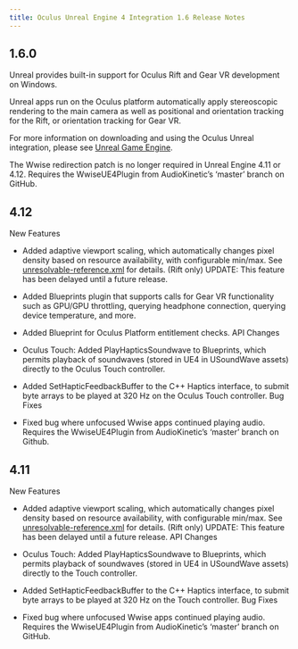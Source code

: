```yaml
---
title: Oculus Unreal Engine 4 Integration 1.6 Release Notes
---
```

## 1.6.0

Unreal provides built-in support for Oculus Rift and Gear VR development on Windows.

Unreal apps run on the Oculus platform automatically apply stereoscopic rendering to the main camera as well as positional and orientation tracking for the Rift, or orientation tracking for Gear VR.

For more information on downloading and using the Oculus Unreal integration, please see [Unreal Game Engine](/documentation/unreal/latest/concepts/unreal-engine/ "Unreal is distributed with Oculus plugins which make it easy to develop applications that work with Oculus Go, Oculus Rift, and Samsung Gear VR.").

The Wwise redirection patch is no longer required in Unreal Engine 4.11 or 4.12. Requires the WwiseUE4Plugin from AudioKinetic’s ‘master’ branch on GitHub.

## 4.12

New Features

* Added adaptive viewport scaling, which automatically changes pixel density based on resource availability, with configurable min/max. See [unresolvable-reference.xml](unresolvable-reference) for details. (Rift only) UPDATE: This feature has been delayed until a future release.
* Added Blueprints plugin that supports calls for Gear VR functionality such as GPU/GPU throttling, querying headphone connection, querying device temperature, and more.
* Added Blueprint for Oculus Platform entitlement checks.
API Changes

* Oculus Touch: Added PlayHapticsSoundwave to Blueprints, which permits playback of soundwaves (stored in UE4 in USoundWave assets) directly to the Oculus Touch controller.
* Added SetHapticFeedbackBuffer to the C++ Haptics interface, to submit byte arrays to be played at 320 Hz on the Oculus Touch controller.
Bug Fixes

* Fixed bug where unfocused Wwise apps continued playing audio. Requires the WwiseUE4Plugin from AudioKinetic’s ‘master’ branch on Github.
## 4.11

New Features

* Added adaptive viewport scaling, which automatically changes pixel density based on resource availability, with configurable min/max. See [unresolvable-reference.xml](unresolvable-reference) for details. (Rift only) UPDATE: This feature has been delayed until a future release.
API Changes

* Oculus Touch: Added PlayHapticsSoundwave to Blueprints, which permits playback of soundwaves (stored in UE4 in USoundWave assets) directly to the Touch controller.
* Added SetHapticFeedbackBuffer to the C++ Haptics interface, to submit byte arrays to be played at 320 Hz on the Touch controller.
Bug Fixes

* Fixed bug where unfocused Wwise apps continued playing audio. Requires the WwiseUE4Plugin from AudioKinetic’s ‘master’ branch on GitHub.
